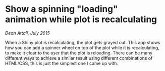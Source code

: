 # Show a spinning "loading" animation while plot is recalculating

*Dean Attali, July 2015*

When a Shiny plot is recalculating, the plot gets grayed out. This app shows how you can add a spinner wheel on top of the plot while it is recalculating, to make it clear to the user that the plot is reloading. There can be many different ways to achieve a similar result using different combinations of HTML/CSS, this is just the simplest one I came up with.